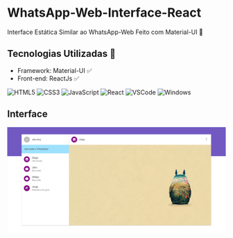   # WhatsApp-Web-Interface-React
   Interface Estática Similar ao WhatsApp-Web Feito com Material-UI :blue_heart:


## Tecnologias Utilizadas :memo:

 - Framework: Material-UI :white_check_mark:
 - Front-end: ReactJs :white_check_mark:

    
  ![HTML5](https://img.shields.io/badge/-HTML5-E34F26?style=flat-square&logo=html5&logoColor=white)
  ![CSS3](https://img.shields.io/badge/-CSS3-549FDE?style=flat-square&logo=css3&logoColor=white)
  ![JavaScript](https://img.shields.io/badge/-JavaScript-F7B93E?style=flat-square&logo=javascript&logoColor=fff)
  ![React](https://img.shields.io/badge/-React.js-45b8d8?style=flat-square&logo=react&logoColor=white)
  ![VSCode](https://img.shields.io/badge/-VSCode-0085D1?style=flat-square&logo=visual-studio-code&logoColor=white)
  ![Windows](https://img.shields.io/badge/-Windows-00ADEF?style=flat-square&logo=windows&logoColor=white)
  
 ## Interface


<p align="center">
   <img src="images/image.png">
</p>
   
   
   
   
